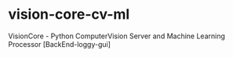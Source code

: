 # vision-core-cv-ml
VisionCore - Python ComputerVision Server and Machine Learning Processor [BackEnd-loggy-gui]

